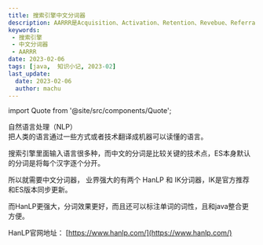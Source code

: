 ```yaml
---
title: 搜索引擎中文分词器
description: AARRR是Acquisition、Activation、Retention、Revebue、Referral五个单词的缩写，对应用户生命周期的5个重要环节。
keywords:
 - 搜索引擎
 - 中文分词器
 - AARRR
date: 2023-02-06
tags: [java,  知识小记, 2023-02]
last_update:
  date: 2023-02-06
  author: machu
---
```


import Quote from '@site/src/components/Quote';

> <Quote></Quote>

自然语言处理（NLP）     
把人类的语言通过一些方式或者技术翻译成机器可以读懂的语言。   

搜索引擎里面输入语言很多种，而中文的分词是比较关键的技术点，ES本身默认的分词是将每个汉字逐个分开。    

所以就需要中文分词器，  业界强大的有两个 HanLP 和 IK分词器，IK是官方推荐和ES版本同步更新。  

而HanLP更强大，分词效果更好，而且还可以标注单词的词性，且和java整合更方便。   

HanLP官网地址： [https://www.hanlp.com/](https://www.hanlp.com/)
